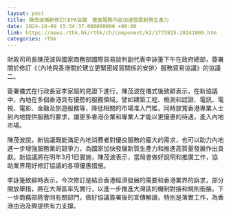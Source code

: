 ```yaml
---
layout: post
title: 陳茂波稱新修訂CEPA協議　豐富服務內容加速發展新質生產力
date: 2024-10-09 15:34:37.000000000 +08:00
link: https://news.rthk.hk/rthk/ch/component/k2/1773815-20241009.htm
categories: rthk
---
```


財政司司長陳茂波與國家商務部國際貿易談判副代表李詠箑下午在政府總部，簽署關於修訂《〈內地與香港關於建立更緊密經貿關係的安排〉服務貿易協議》的協議二。

簽署儀式在行政長官李家超的見證下進行，陳茂波在儀式後致辭表示，在新協議中，內地在多個香港具有優勢的服務領域，譬如建築工程、檢測和認證、電訊、電視、電影、金融及旅遊服務等，降低相關的市場准入門檻，同時放寬香港專業人士到內地提供服務的要求，讓更多香港企業和專業人才能以更優惠的待遇，進入內地市場。

陳茂波說，新協議既能滿足內地消費者對優良服務的龐大的需求，也可以助力內地進一步增強服務業的競爭力，為國家加快發展新質生產力和推進高質量發展作出貢獻。新協議將在明年3月1日實施，陳茂波表示，當局會做好說明和推廣工作，協助業界用好修訂協議的各項優惠措施。

李詠箑致辭時表示，今次修訂是結合香港經濟發展的需要和香港業界的訴求，部分開放舉措，將在大灣區率先實行，以進一步推進大灣區的機制對接和規則銜接。下一步商務部將會同有關部門，做好協議簽署後的宣傳解讀，特別是落實工作，為香港由治及興提供有力支撐。

